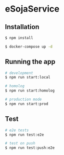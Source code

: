 # eSojaService

## Installation

```bash
$ npm install

$ docker-compose up -d
```

## Running the app

```bash
# development
$ npm run start:local

# homolog
$ npm run start:homolog

# production mode
$ npm run start:prod
```

## Test

```bash
# e2e tests
$ npm run test:e2e

# test on push
$ npm run test:push:e2e
```
